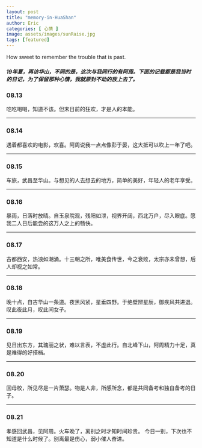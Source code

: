 ```yaml
---
layout: post
title: "memory-in-HuaShan"
author: Eric
categories: [ 心情 ]
image: assets/images/sunRaise.jpg
tags: [featured]
---
```


How sweet to remember the trouble that is past.

##### 19年夏，再访华山，不同的是，这次与我同行的有阿周。下面的记载都是我当时的日记，为了保留那种心情，我就原封不动的放上去了。


### 08.13 
吃吃喝喝，知道不该。但末日前的狂欢，才是人的本能。

---

### 08.14 
遇着都喜欢的电影，欢喜。阿周说我一点点像彭于晏，这大抵可以吹上一年了吧。

---
### 08.15 
车旅，武昌至华山。与想见的人去想去的地方，简单的美好，年轻人的老年享受。

---
### 08.16 
暴雨，日落时放晴。自玉泉院观，残阳如泄，视界开阔，西北万户，尽入眼底。愿我二人日后能尝的这万人之上的畅快。

---
### 08.17
古都西安，热浪如潮涌。十三朝之所，唯美食传世，今之衰败，太宗亦未曾想，后人却视之如常。

---
### 08.18 
晚十点，自古华山一条道。夜黑风紧，星垂四野。于绝壁辨星辰，御疾风共进退。叹此夜此月，叹此间女子。

---
### 08.19 
见日出东方，其瑰丽之状，难以言表，不虚此行。自北峰下山，阿周精力十足，真是难得的好搭档。

---
### 08.20 
回母校，所见尽是一片萧瑟。物是人非，所感所念，都是共同备考和独自备考的日子。

---
### 08.21 
孝感回武昌，见阿周。火车晚了，离别之时才知时间珍贵。 今日一别，下次也不知道是什么时候了。别离最是伤心，弱小催人奋进。